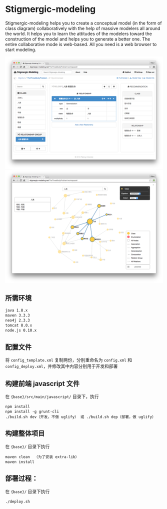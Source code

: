# Stigmergic-modeling
Stigmergic-modeling helps you to create a conceptual model (in the form of class diagram) collaboratively with the help of massive modelers all around the world.
It helps you to learn the attitudes of the modelers toward the construction of the model and helps you to generate a better one.
The entire collaborative mode is web-based. All you need is a web browser to start modeling.

![workspace_page](/readme_pics/workspace_page.png)
![workspace_page_modelview](/readme_pics/workspace_page_modelview.png)

## 所需环境
```
java 1.8.x
maven 3.3.3
neo4j 2.3.3
tomcat 8.0.x
node.js 0.10.x
```

## 配置文件
将 `config_template.xml` 复制两份，分别重命名为 `config.xml` 和 `config_deploy.xml`，并修改其中内容分别用于开发和部署

## 构建前端 javascript 文件
在 `{base}/src/main/javascript/` 目录下，执行
```
npm install
npm install -g grunt-cli
./build.sh dev（开发，不做 uglify） 或 ./build.sh dep（部署，做 uglify）
```

## 构建整体项目
在 `{base}/` 目录下执行
```
maven clean  （为了安装 extra-lib）
maven install
```

## 部署过程：
在 `{base}/` 目录下执行
```
./deploy.sh
```

